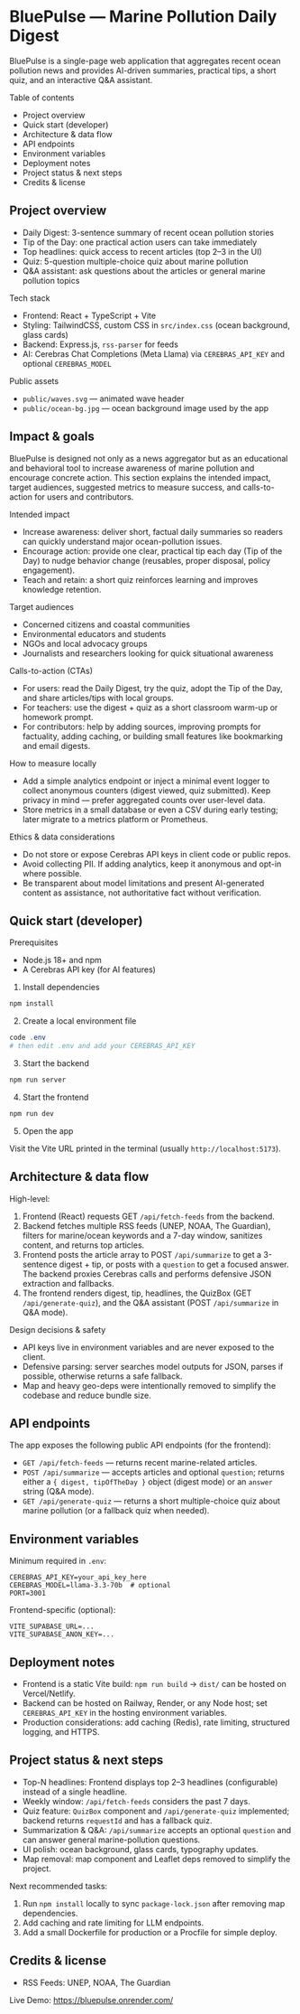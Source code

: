 <!-- Consolidated README: combines quickstart, architecture, deployment, and project summary into one file -->

# BluePulse — Marine Pollution Daily Digest

BluePulse is a single-page web application that aggregates recent ocean pollution news and provides AI-driven summaries, practical tips, a short quiz, and an interactive Q&A assistant.

Table of contents
- Project overview
- Quick start (developer)
- Architecture & data flow
- API endpoints
- Environment variables
- Deployment notes
- Project status & next steps
- Credits & license

## Project overview

- Daily Digest: 3-sentence summary of recent ocean pollution stories
- Tip of the Day: one practical action users can take immediately
- Top headlines: quick access to recent articles (top 2–3 in the UI)
- Quiz: 5-question multiple-choice quiz about marine pollution
- Q&A assistant: ask questions about the articles or general marine pollution topics

Tech stack
- Frontend: React + TypeScript + Vite
- Styling: TailwindCSS, custom CSS in `src/index.css` (ocean background, glass cards)
- Backend: Express.js, `rss-parser` for feeds
- AI: Cerebras Chat Completions (Meta Llama) via `CEREBRAS_API_KEY` and optional `CEREBRAS_MODEL`

Public assets
- `public/waves.svg` — animated wave header
- `public/ocean-bg.jpg` — ocean background image used by the app

## Impact & goals

BluePulse is designed not only as a news aggregator but as an educational and behavioral tool to increase awareness of marine pollution and encourage concrete action. This section explains the intended impact, target audiences, suggested metrics to measure success, and calls-to-action for users and contributors.

Intended impact
- Increase awareness: deliver short, factual daily summaries so readers can quickly understand major ocean-pollution issues.
- Encourage action: provide one clear, practical tip each day (Tip of the Day) to nudge behavior change (reusables, proper disposal, policy engagement).
- Teach and retain: a short quiz reinforces learning and improves knowledge retention.

Target audiences
- Concerned citizens and coastal communities
- Environmental educators and students
- NGOs and local advocacy groups
- Journalists and researchers looking for quick situational awareness

Calls-to-action (CTAs)
- For users: read the Daily Digest, try the quiz, adopt the Tip of the Day, and share articles/tips with local groups.
- For teachers: use the digest + quiz as a short classroom warm-up or homework prompt.
- For contributors: help by adding sources, improving prompts for factuality, adding caching, or building small features like bookmarking and email digests.

How to measure locally
- Add a simple analytics endpoint or inject a minimal event logger to collect anonymous counters (digest viewed, quiz submitted). Keep privacy in mind — prefer aggregated counts over user-level data.
- Store metrics in a small database or even a CSV during early testing; later migrate to a metrics platform or Prometheus.

Ethics & data considerations
- Do not store or expose Cerebras API keys in client code or public repos.
- Avoid collecting PII. If adding analytics, keep it anonymous and opt-in where possible.
- Be transparent about model limitations and present AI-generated content as assistance, not authoritative fact without verification.
## Quick start (developer)

Prerequisites
- Node.js 18+ and npm
- A Cerebras API key (for AI features)

1) Install dependencies

```powershell
npm install
```

2) Create a local environment file

```powershell
code .env
# then edit .env and add your CEREBRAS_API_KEY
```

3) Start the backend

```powershell
npm run server
```

4) Start the frontend

```powershell
npm run dev
```

5) Open the app

Visit the Vite URL printed in the terminal (usually `http://localhost:5173`).

## Architecture & data flow

High-level:

1. Frontend (React) requests GET `/api/fetch-feeds` from the backend.
2. Backend fetches multiple RSS feeds (UNEP, NOAA, The Guardian), filters for marine/ocean keywords and a 7-day window, sanitizes content, and returns top articles.
3. Frontend posts the article array to POST `/api/summarize` to get a 3-sentence digest + tip, or posts with a `question` to get a focused answer. The backend proxies Cerebras calls and performs defensive JSON extraction and fallbacks.
4. The frontend renders digest, tip, headlines, the QuizBox (GET `/api/generate-quiz`), and the Q&A assistant (POST `/api/summarize` in Q&A mode).

Design decisions & safety
- API keys live in environment variables and are never exposed to the client.
- Defensive parsing: server searches model outputs for JSON, parses if possible, otherwise returns a safe fallback.
- Map and heavy geo-deps were intentionally removed to simplify the codebase and reduce bundle size.

## API endpoints

The app exposes the following public API endpoints (for the frontend):

- `GET /api/fetch-feeds` — returns recent marine-related articles.
- `POST /api/summarize` — accepts articles and optional `question`; returns either a `{ digest, tipOfTheDay }` object (digest mode) or an `answer` string (Q&A mode).
- `GET /api/generate-quiz` — returns a short multiple-choice quiz about marine pollution (or a fallback quiz when needed).

## Environment variables

Minimum required in `.env`:

```text
CEREBRAS_API_KEY=your_api_key_here
CEREBRAS_MODEL=llama-3.3-70b  # optional
PORT=3001
```

Frontend-specific (optional):

```text
VITE_SUPABASE_URL=...
VITE_SUPABASE_ANON_KEY=...
```

## Deployment notes

- Frontend is a static Vite build: `npm run build` → `dist/` can be hosted on Vercel/Netlify.
- Backend can be hosted on Railway, Render, or any Node host; set `CEREBRAS_API_KEY` in the hosting environment variables.
- Production considerations: add caching (Redis), rate limiting, structured logging, and HTTPS.

## Project status & next steps

- Top-N headlines: Frontend displays top 2–3 headlines (configurable) instead of a single headline.
- Weekly window: `/api/fetch-feeds` considers the past 7 days.
- Quiz feature: `QuizBox` component and `/api/generate-quiz` implemented; backend returns `requestId` and has a fallback quiz.
- Summarization & Q&A: `/api/summarize` accepts an optional `question` and can answer general marine-pollution questions.
- UI polish: ocean background, glass cards, typography updates.
- Map removal: map component and Leaflet deps removed to simplify the project.

Next recommended tasks:
1. Run `npm install` locally to sync `package-lock.json` after removing map dependencies.
2. Add caching and rate limiting for LLM endpoints.
3. Add a small Dockerfile for production or a Procfile for simple deploy.

## Credits & license

- RSS Feeds: UNEP, NOAA, The Guardian


Live Demo: https://bluepulse.onrender.com/


